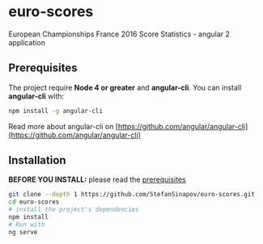 # euro-scores
European Championships France 2016 Score Statistics - angular 2 application 

## Prerequisites
The project require **Node 4 or greater** and **angular-cli**.
You can install **angular-cli** with:
```bash
npm install -g angular-cli
```
Read more about angular-cli on [https://github.com/angular/angular-cli](https://github.com/angular/angular-cli)


## Installation

**BEFORE YOU INSTALL:** please read the [prerequisites](#prerequisites)
```bash
git clone --depth 1 https://github.com/StefanSinapov/euro-scores.git
cd euro-scores
# install the project's dependencies
npm install
# Run with
ng serve
```
